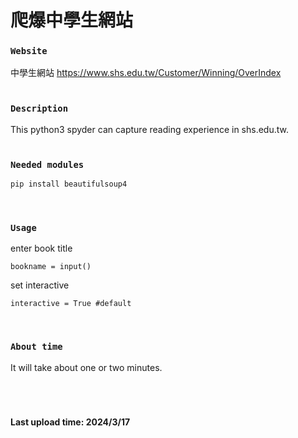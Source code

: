# 爬爆中學生網站

### `Website`
中學生網站
https://www.shs.edu.tw/Customer/Winning/OverIndex
<br><br>
### `Description` 
This python3 spyder can capture reading experience in shs.edu.tw.
<br><br>
### `Needed modules`
```py
pip install beautifulsoup4
```
<br>

### `Usage`

enter book title <br>

    bookname = input()
set interactive <br>

    interactive = True #default
<br>

### `About time`
It will take about one or two minutes.
<br><br><br>
<br>

#### Last upload time: 2024/3/17
